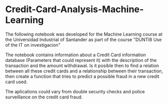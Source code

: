 # Credit-Card-Analysis-Machine-Learning
The following notebook was developed for the Machine Learning course at the Universidad Industrial of Santander as part of the course "DUNTI8 Use of the IT on investigacion"

The notebook contains information about a Credit Card information database (Parameters that could represent it) with the description of the transaction and the amount withdrawal. Is it posible then to find a relation between all these credit cards and a relationship between their transaction, then create a function that tries to predict a possible fraud in a new credit card used.

The aplications could vary from double security checks and police surveillance on the credit card fraud.
